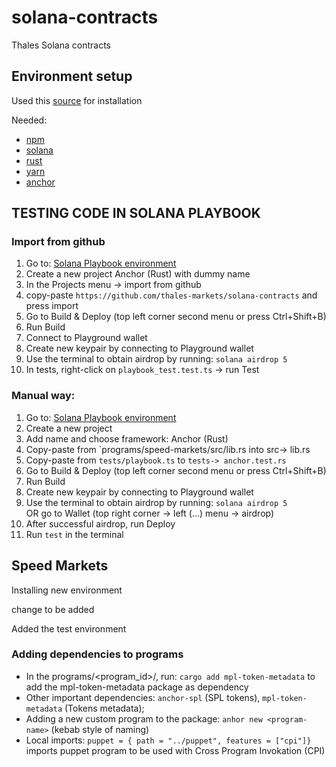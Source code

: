 # solana-contracts
Thales Solana contracts

## Environment setup

Used this [source](https://dev.to/edge-and-node/the-complete-guide-to-full-stack-solana-development-with-react-anchor-rust-and-phantom-3291) for installation

Needed:
- [npm](https://tecadmin.net/how-to-install-nvm-on-ubuntu-20-04/)
- [solana](https://docs.solana.com/cli/install-solana-cli-tools)
- [rust](https://www.rust-lang.org/tools/install)
- [yarn](https://yarnpkg.com/getting-started/install)
- [anchor](https://www.anchor-lang.com/docs/installation)

## TESTING CODE IN SOLANA PLAYBOOK

### Import from github
1. Go to: [Solana Playbook environment](https://beta.solpg.io/)
2. Create a new project Anchor (Rust) with dummy name
3. In the Projects menu -> import from github
4. copy-paste `https://github.com/thales-markets/solana-contracts` and press import
5. Go to Build & Deploy (top left corner second menu or press Ctrl+Shift+B) 
6. Run Build
7. Connect to Playground wallet
8. Create new keypair by connecting to Playground wallet
9. Use the terminal to obtain airdrop by running: `solana airdrop 5`
10. In tests, right-click on `playbook_test.test.ts` -> run Test

### Manual way:
1. Go to: [Solana Playbook environment](https://beta.solpg.io/)
2. Create a new project
3. Add name and choose framework: Anchor (Rust)
4. Copy-paste from `programs/speed-markets/src/lib.rs into src-> lib.rs
5. Copy-paste from `tests/playbook.ts` to `tests-> anchor.test.rs`
6. Go to Build & Deploy (top left corner second menu or press Ctrl+Shift+B) 
7. Run Build
8. Create new keypair by connecting to Playground wallet
9. Use the terminal to obtain airdrop by running: `solana airdrop 5`  
OR go to Wallet (top right corner -> left (...) menu -> airdrop)  
10. After successful airdrop, run Deploy
11. Run `test` in the terminal


## Speed Markets

Installing new environment

change to be added

Added the test environment

### Adding dependencies to programs

- In the programs/<program_id>/, run: `cargo add mpl-token-metadata` to add the mpl-token-metadata package as dependency
- Other important dependencies: `anchor-spl` (SPL tokens), `mpl-token-metadata` (Tokens metadata);
- Adding a new custom program to the package: `anhor new <program-name>` (kebab style of naming)
- Local imports: `puppet = { path = "../puppet", features = ["cpi"]}` imports puppet program to be used with Cross Program Invokation (CPI)


